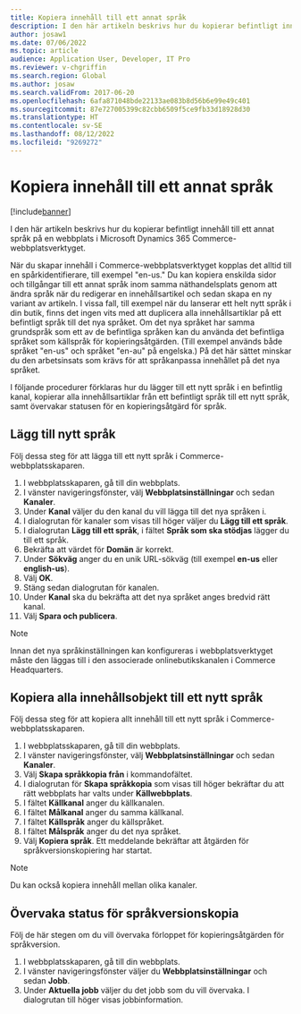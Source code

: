 ```yaml
---
title: Kopiera innehåll till ett annat språk
description: I den här artikeln beskrivs hur du kopierar befintligt innehåll till ett annat språk på en webbplats i Microsoft Dynamics 365 Commerce-webbplatsverktyget.
author: josaw1
ms.date: 07/06/2022
ms.topic: article
audience: Application User, Developer, IT Pro
ms.reviewer: v-chgriffin
ms.search.region: Global
ms.author: josaw
ms.search.validFrom: 2017-06-20
ms.openlocfilehash: 6afa871048bde22133ae083b8d56b6e99e49c401
ms.sourcegitcommit: 87e727005399c82cbb6509f5ce9fb33d18928d30
ms.translationtype: HT
ms.contentlocale: sv-SE
ms.lasthandoff: 08/12/2022
ms.locfileid: "9269272"
---
```

# <a name="copy-content-to-another-locale"></a>Kopiera innehåll till ett annat språk

[!include[banner](../includes/banner.md)]

I den här artikeln beskrivs hur du kopierar befintligt innehåll till ett annat språk på en webbplats i Microsoft Dynamics 365 Commerce-webbplatsverktyget.

När du skapar innehåll i Commerce-webbplatsverktyget kopplas det alltid till en spårkidentifierare, till exempel "en-us." Du kan kopiera enskilda sidor och tillgångar till ett annat språk inom samma näthandelsplats genom att ändra språk när du redigerar en innehållsartikel och sedan skapa en ny variant av artikeln. I vissa fall, till exempel när du lanserar ett helt nytt språk i din butik, finns det ingen vits med att duplicera alla innehållsartiklar på ett befintligt språk till det nya språket. Om det nya språket har samma grundspråk som ett av de befintliga språken kan du använda det befintliga språket som källspråk för kopieringsåtgärden. (Till exempel används både språket "en-us" och språket "en-au" på engelska.) På det här sättet minskar du den arbetsinsats som krävs för att språkanpassa innehållet på det nya språket.

I följande procedurer förklaras hur du lägger till ett nytt språk i en befintlig kanal, kopierar alla innehållsartiklar från ett befintligt språk till ett nytt språk, samt övervakar statusen för en kopieringsåtgärd för språk.

## <a name="add-a-new-locale"></a>Lägg till nytt språk

Följ dessa steg för att lägga till ett nytt språk i Commerce-webbplatsskaparen.

1. I webbplatsskaparen, gå till din webbplats.
1. I vänster navigeringsfönster, välj **Webbplatsinställningar** och sedan **Kanaler**.
1. Under **Kanal** väljer du den kanal du vill lägga till det nya språken i.
1. I dialogrutan för kanaler som visas till höger väljer du **Lägg till ett språk**.
1. I dialogrutan **Lägg till ett språk**, i fältet **Språk som ska stödjas** lägger du till ett språk.
1. Bekräfta att värdet för **Domän** är korrekt.
1. Under **Sökväg** anger du en unik URL-sökväg (till exempel **en-us** eller **english-us**).
1. Välj **OK**.
1. Stäng sedan dialogrutan för kanalen.
1. Under **Kanal** ska du bekräfta att det nya språket anges bredvid rätt kanal.
1. Välj **Spara och publicera**.

> [!NOTE]
> Innan det nya språkinställningen kan konfigureras i webbplatsverktyget måste den läggas till i den associerade onlinebutikskanalen i Commerce Headquarters.

## <a name="copy-all-content-items-to-a-new-locale"></a>Kopiera alla innehållsobjekt till ett nytt språk

Följ dessa steg för att kopiera allt innehåll till ett nytt språk i Commerce-webbplatsskaparen.

1. I webbplatsskaparen, gå till din webbplats.
1. I vänster navigeringsfönster, välj **Webbplatsinställningar** och sedan **Kanaler**.
1. Välj **Skapa språkkopia från** i kommandofältet.
1. I dialogrutan för **Skapa språkkopia** som visas till höger bekräftar du att rätt webbplats har valts under **Källwebbplats**.
1. I fältet **Källkanal** anger du källkanalen.
1. I fältet **Målkanal** anger du samma källkanal.
1. I fältet **Källspråk** anger du källspråket.
1. I fältet **Målspråk** anger du det nya språket.
1. Välj **Kopiera språk**. Ett meddelande bekräftar att åtgärden för språkversionskopiering har startat.

> [!NOTE]
> Du kan också kopiera innehåll mellan olika kanaler.

## <a name="monitor-the-status-of-the-locale-copy"></a>Övervaka status för språkversionskopia

Följ de här stegen om du vill övervaka förloppet för kopieringsåtgärden för språkversion.

1. I webbplatsskaparen, gå till din webbplats.
1. I vänster navigeringsfönster väljer du **Webbplatsinställningar** och sedan **Jobb**.
1. Under **Aktuella jobb** väljer du det jobb som du vill övervaka. I dialogrutan till höger visas jobbinformation.
